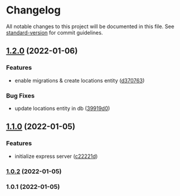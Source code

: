 # Changelog

All notable changes to this project will be documented in this file. See [standard-version](https://github.com/conventional-changelog/standard-version) for commit guidelines.

## [1.2.0](https://github.com/Jaymontojo/code-bytes-backend/compare/v1.1.0...v1.2.0) (2022-01-06)


### Features

* enable migrations & create locations entity ([d370763](https://github.com/Jaymontojo/code-bytes-backend/commit/d3707633afcedaa55b1546468d3b36807c09670c))


### Bug Fixes

* update locations entity in db ([39919d0](https://github.com/Jaymontojo/code-bytes-backend/commit/39919d09ce6e7a5f7baa9b60d3243412e0d47170))

## [1.1.0](https://github.com/Jaymontojo/code-bytes-backend/compare/v1.0.2...v1.1.0) (2022-01-05)


### Features

* initialize express server ([c22221d](https://github.com/Jaymontojo/code-bytes-backend/commit/c22221d428818ec8e57242b8182630d5fc0f98e3))

### [1.0.2](https://github.com/Jaymontojo/code-bytes-backend/compare/v1.0.1...v1.0.2) (2022-01-05)

### 1.0.1 (2022-01-05)
